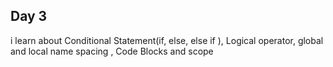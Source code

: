 ## Day 3 

i learn about Conditional Statement(if, else, else if ), Logical operator, global and local name spacing , Code Blocks and scope 
